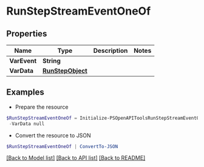 # RunStepStreamEventOneOf
## Properties

Name | Type | Description | Notes
------------ | ------------- | ------------- | -------------
**VarEvent** | **String** |  | 
**VarData** | [**RunStepObject**](RunStepObject.md) |  | 

## Examples

- Prepare the resource
```powershell
$RunStepStreamEventOneOf = Initialize-PSOpenAPIToolsRunStepStreamEventOneOf  -VarEvent null `
 -VarData null
```

- Convert the resource to JSON
```powershell
$RunStepStreamEventOneOf | ConvertTo-JSON
```

[[Back to Model list]](../README.md#documentation-for-models) [[Back to API list]](../README.md#documentation-for-api-endpoints) [[Back to README]](../README.md)

